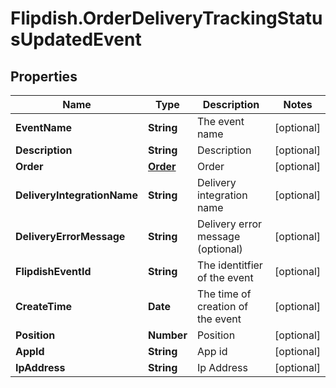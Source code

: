 # Flipdish.OrderDeliveryTrackingStatusUpdatedEvent

## Properties
Name | Type | Description | Notes
------------ | ------------- | ------------- | -------------
**EventName** | **String** | The event name | [optional] 
**Description** | **String** | Description | [optional] 
**Order** | [**Order**](Order.md) | Order | [optional] 
**DeliveryIntegrationName** | **String** | Delivery integration name | [optional] 
**DeliveryErrorMessage** | **String** | Delivery error message (optional) | [optional] 
**FlipdishEventId** | **String** | The identitfier of the event | [optional] 
**CreateTime** | **Date** | The time of creation of the event | [optional] 
**Position** | **Number** | Position | [optional] 
**AppId** | **String** | App id | [optional] 
**IpAddress** | **String** | Ip Address | [optional] 


